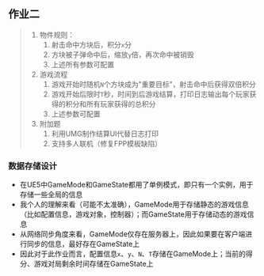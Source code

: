 ## 作业二

> 1. 物件规则：
>    1. 射击命中方块后，积分`x`分
>    2. 方块被子弹命中后，缩放`y`倍，再次命中被销毁
>    3. 上述所有参数可配置
> 2. 游戏流程
>    1. 游戏开始时随机`N`个方块成为"重要目标"，射击命中后获得双倍积分
>    2. 游戏开始后限时`T`秒，时间到后游戏结算，打印日志输出每个玩家获得的积分和所有玩家获得的总积分
>    3. 上述参数可配置
> 3. 附加题
>    1. 利用UMG制作结算UI代替日志打印
>    2. 支持多人联机（修复FPP模板缺陷）

### 数据存储设计

- 在UE5中GameMode和GameState都用了单例模式，即只有一个实例，用于存储一些全局的信息
- 我个人的理解来看（可能不太准确），GameMode用于存储静态的游戏信息（比如配置信息，游戏对象，控制器）；而GameState用于存储动态的游戏信息
- 从网络同步角度来看，GameMode仅存在服务器上，因此如果要在客户端进行同步的信息，最好存在GameState上
- 因此对于此作业而言，配置信息`x`、`y`、`N`、`T`存储在GameMode上；当前的得分、游戏对局剩余时间存储在GameState上